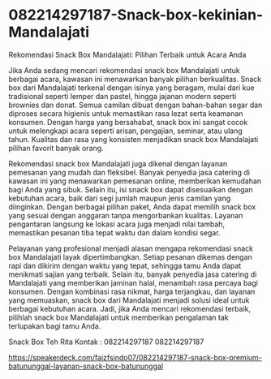 # 082214297187-Snack-box-kekinian-Mandalajati
Rekomendasi Snack Box Mandalajati: Pilihan Terbaik untuk Acara Anda

Jika Anda sedang mencari rekomendasi snack box Mandalajati untuk berbagai acara, kawasan ini menawarkan banyak pilihan berkualitas. Snack box dari Mandalajati terkenal dengan isinya yang beragam, mulai dari kue tradisional seperti lemper dan pastel, hingga jajanan modern seperti brownies dan donat. Semua camilan dibuat dengan bahan-bahan segar dan diproses secara higienis untuk memastikan rasa lezat serta keamanan konsumen. Dengan harga yang bersahabat, snack box ini sangat cocok untuk melengkapi acara seperti arisan, pengajian, seminar, atau ulang tahun. Kualitas dan rasa yang konsisten menjadikan snack box Mandalajati pilihan favorit banyak orang.

Rekomendasi snack box Mandalajati juga dikenal dengan layanan pemesanan yang mudah dan fleksibel. Banyak penyedia jasa catering di kawasan ini yang menawarkan pemesanan online, memberikan kemudahan bagi Anda yang sibuk. Selain itu, isi snack box dapat disesuaikan dengan kebutuhan acara, baik dari segi jumlah maupun jenis camilan yang diinginkan. Dengan berbagai pilihan paket, Anda dapat memilih snack box yang sesuai dengan anggaran tanpa mengorbankan kualitas. Layanan pengantaran langsung ke lokasi acara juga menjadi nilai tambah, memastikan pesanan tiba tepat waktu dan dalam kondisi segar.

Pelayanan yang profesional menjadi alasan mengapa rekomendasi snack box Mandalajati layak dipertimbangkan. Setiap pesanan dikemas dengan rapi dan dikirim dengan waktu yang tepat, sehingga tamu Anda dapat menikmati sajian yang terbaik. Selain itu, banyak penyedia jasa catering di Mandalajati yang memberikan jaminan halal, menambah rasa percaya bagi konsumen. Dengan kombinasi rasa nikmat, harga terjangkau, dan layanan yang memuaskan, snack box dari Mandalajati menjadi solusi ideal untuk berbagai kebutuhan acara. Jadi, jika Anda mencari rekomendasi terbaik, pilihlah snack box Mandalajati untuk memberikan pengalaman tak terlupakan bagi tamu Anda.

Snack Box Teh Rita Kontak : 082214297187 082214297187

https://speakerdeck.com/faizfsindo07/082214297187-snack-box-premium-batununggal-layanan-snack-box-batununggal

